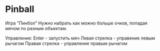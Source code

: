 # Pinball

Игра "Пинбол"
Нужно набрать как можно больше очков, попадая мячом по разным объектам.

Управление:
Enter - запустить мяч
Левая стрелка - управение левым рычагом
Правая стрелка - управление правым рычагом
